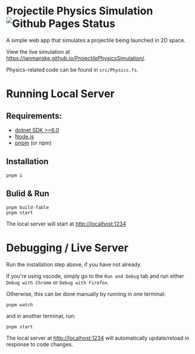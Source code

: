 # Projectile Physics Simulation ![Github Pages Status](https://github.com/IanManske/ProjectilePhysicsSimulation/actions/workflows/main.yaml/badge.svg)

A simple web app that simulates a projectile being launched in 2D space.

View the live simulation at <https://ianmanske.github.io/ProjectilePhysicsSimulation/>.

Physics-related code can be found in `src/Physics.fs`.

# Running Local Server
## Requirements:
- [dotnet SDK >=6.0](https://dotnet.microsoft.com/download)
- [Node.js](https://nodejs.org/)
- [pnpm](https://pnpm.io/) (or npm)

## Installation
```
pnpm i
```

## Bulid & Run
```
pnpm build-fable
pnpm start
```

The local server will start at <http://localhost:1234>

# Debugging / Live Server
Run the installation step above, if you have not already.

If you're using vscode, simply go to the `Run and Debug` tab and run either `Debug with Chrome` or `Debug with Firefox`.

Otherwise, this can be done manually by running in one terminal:
```
pnpm watch
```
and in another terminal, run:
```
pnpm start
```
The local server at <http://localhost:1234> will automatically update/reload in response to code changes.
